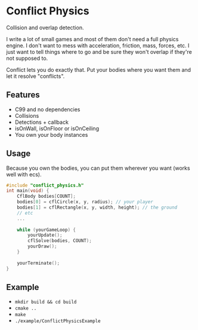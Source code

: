 # Conflict Physics

Collision and overlap detection.

I write a lot of small games and most of them don't need a full physics engine.
I don't want to mess with acceleration, friction, mass, forces, etc.
I just want to tell things where to go and be sure they won't overlap if they're not supposed to.

Conflict lets you do exactly that. Put your bodies where you want them and let it resolve "conflicts".

## Features
- C99 and no dependencies
- Collisions
- Detections + callback
- isOnWall, isOnFloor or isOnCeiling
- You own your body instances

## Usage
Because you own the bodies, you can put them wherever you want (works well with ecs).
```c
#include "conflict_physics.h"
int main(void) {
    CflBody bodies[COUNT];
    bodies[0] = cflCircle(x, y, radius); // your player
    bodies[1] = cflRectangle(x, y, width, height); // the ground
    // etc
    ...
    
    while (yourGameLoop) {
        yourUpdate();
        cflSolve(bodies, COUNT);
        yourDraw();
    }
    
    yourTerminate();
}
```

## Example
 - `mkdir build && cd build`
 - `cmake ..`
 - `make`
 - `./example/ConflictPhysicsExample`
